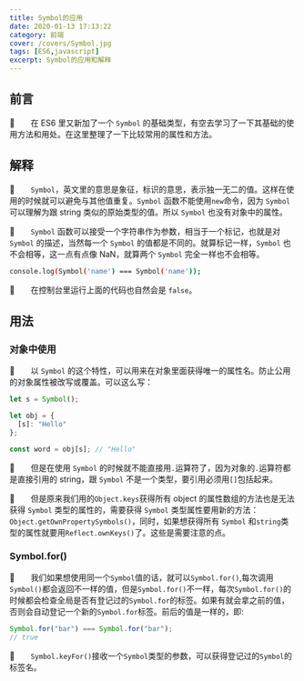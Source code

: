 ```yaml
---
title: Symbol的应用
date: 2020-01-13 17:13:22
category: 前端
cover: /covers/Symbol.jpg
tags: [ES6,javascript]
excerpt: Symbol的应用和解释
---
```


## 前言

&emsp;&emsp;在 ES6 里又新加了一个 `Symbol` 的基础类型，有空去学习了一下其基础的使用方法和用处。在这里整理了一下比较常用的属性和方法。

## 解释

&emsp;&emsp;`Symbol`，英文里的意思是象征，标识的意思，表示独一无二的值。这样在使用的时候就可以避免与其他值重复。`Symbol` 函数不能使用`new`命令，因为 `Symbol` 可以理解为跟 string 类似的原始类型的值。所以 `Symbol` 也没有对象中的属性。

&emsp;&emsp;`Symbol` 函数可以接受一个字符串作为参数，相当于一个标记，也就是对 `Symbol` 的描述，当然每一个 `Symbol` 的值都是不同的。就算标记一样，`Symbol` 也不会相等，这一点有点像 NaN，就算两个 `Symbol` 完全一样也不会相等。

```bash
console.log(Symbol('name') === Symbol('name'));
```

&emsp;&emsp;在控制台里运行上面的代码也自然会是 `false`。

## 用法

### 对象中使用

&emsp;&emsp;以 `Symbol` 的这个特性，可以用来在对象里面获得唯一的属性名。防止公用的对象属性被改写或覆盖。可以这么写：

```typescript
let s = Symbol();

let obj = {
  [s]: "Hello"
};

const word = obj[s]; // "Hello"
```

&emsp;&emsp;但是在使用 `Symbol` 的时候就不能直接用`.`运算符了，因为对象的`.`运算符都是直接引用的 string，跟 `Symbol` 不是一个类型，要引用必须用`[]`包括起来。

&emsp;&emsp;但是原来我们用的`Object.keys`获得所有 object 的属性数组的方法也是无法获得 `Symbol` 类型的属性的，需要获得 `Symbol` 类型属性要用新的方法：`Object.getOwnPropertySymbols()`，同时，如果想获得所有 `Symbol` 和`string`类型的属性就要用`Reflect.ownKeys()`了。这些是需要注意的点。

### Symbol.for()

&emsp;&emsp;我们如果想使用同一个`Symbol`值的话，就可以`Symbol.for()`,每次调用`Symbol()`都会返回不一样的值，但是`Symbol.for()`不一样，每次`Symbol.for()`的时候都会检查全局是否有登记过的`Symbol.for`的标签。如果有就会拿之前的值，否则会自动登记一个新的`Symbol.for`标签。前后的值是一样的，即:

```typescript
Symbol.for("bar") === Symbol.for("bar");
// true
```

&emsp;&emsp;`Symbol.keyFor()`接收一个`Symbol`类型的参数，可以获得登记过的`Symbol`的标签名。
